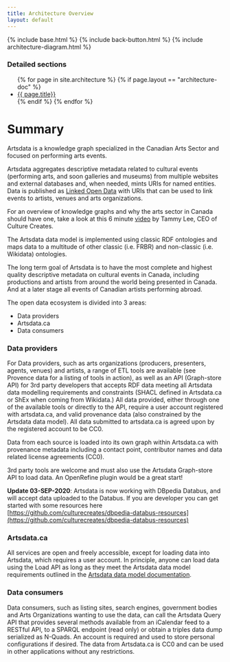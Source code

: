 ```yaml
---
title: Architecture Overview
layout: default
---
```

{% include base.html %}
{% include back-button.html %}
{% include architecture-diagram.html %}

### Detailed sections
<ul>
{% for page in site.architecture %}
  {% if page.layout == "architecture-doc" %}
   <li> <a href="{{ base }}{{ page.url }}"> {{ page.title}}</a></li>
  {% endif %}
{% endfor %}
</ul>

Summary
=========
Artsdata is a knowledge graph specialized in the Canadian Arts Sector and focused on performing arts events. 

Artsdata aggregates descriptive metadata related to cultural events (performing arts, and soon galleries and museums) from multiple websites and external databases and, when needed, mints URIs for named entities. Data is published as [Linked Open Data](https://en.wikipedia.org/wiki/Linked_data) with URIs that can be used to link events to artists, venues and arts organizations.

For an overview of knowledge graphs and why the arts sector in Canada should have one, take a look at this 6 minute [video](https://youtu.be/Brqa4T0JNMk) by Tammy Lee, CEO of Culture Creates. 

The Artsdata data model is implemented using classic RDF ontologies and maps data to a multitude of other classic (i.e. FRBR) and non-classic (i.e. Wikidata) ontologies.

The long term goal of Artsdata is to have the most complete and highest quality descriptive metadata on cultural events in Canada, including productions and artists from around the world being presented in Canada. And at a later stage all events of Canadian artists performing abroad.

The open data ecosystem is divided into 3 areas:
* Data providers
* Artsdata.ca
* Data consumers

### Data providers

For Data providers, such as arts organizations (producers, presenters, agents, venues) and artists, a range of ETL tools are available (see Provence data for a listing of tools in action), as well as an API (Graph-store API) for 3rd party developers that accepts RDF data meeting all Artsdata data modelling requirements and constraints (SHACL defined in Artsdata.ca or ShEx when coming from Wikidata.)  All data provided, either through one of the available tools or directly to the API, require a user account registered with artsdata.ca, and valid provenance data (also constrained by the Artsdata data model). All data submitted to artsdata.ca is agreed upon by the registered account to be CC0.

Data from each source is loaded into its own graph within Artsdata.ca with provenance metadata including a contact point, contributor names and data related license agreements (CC0). 

3rd party tools are welcome and must also use the Artsdata Graph-store API to load data.  An OpenRefine plugin would be a great start!

**Update 03-SEP-2020**: Artsdata is now working with DBpedia Databus, and will accept data uploaded to the Databus. If you are developer you can get started with some resources here [https://github.com/culturecreates/dbpedia-databus-resources](https://github.com/culturecreates/dbpedia-databus-resources)


### Artsdata.ca

 All services are open and freely accessible, except for loading data into Artsdata, which requires a user account.  In principle, anyone can load data using the Load API as long as they meet the Artsdata data model requirements outlined in the [Artsdata data model documentation](https://culturecreates.github.io/artsdata-data-model).

### Data consumers

Data consumers, such as listing sites, search engines, government bodies and Arts Organizations wanting to use the data, can call the Artsdata Query API that provides several methods available from an iCalendar feed to a RESTful API, to a SPARQL endpoint (read only) or obtain a triples data dump serialized as N-Quads. An account is required and used to store personal configurations if desired. The data from Artsdata.ca is CC0 and can be used in other applications without any restrictions.


